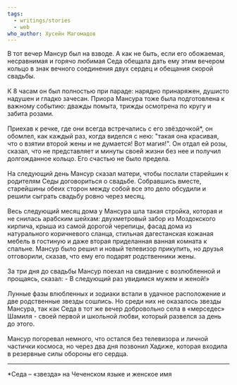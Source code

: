 ```yaml
---
tags:
  - writings/stories
  - web
who_author: Хусейн Магомадов
---
```

В тот вечер Мансур был на взводе. А как не быть, если его обожаемая, несравнимая и горячо любимая Седа обещала дать ему этим вечером кольцо в знак вечного соединения двух сердец и обещания скорой свадьбы.  
⠀  
К 8 часам он был полностью при параде: нарядно принаряжен, душисто надушен и гладко зачесан. Приора Мансура тоже была подготовлена к важному событию: дважды помыта, трижды осмотрена по кругу и забита розами.  
⠀  
Приехав к речке, где они всегда встречались с его звёздочкой*, он обомлел, как каждый раз, когда виделся с нею: "такая она красивая, что о взятии второй жены и не думается! Вот магия!". Он отдал ей розы, сказал, что не представляет и минуты своей жизни без нее и получил долгожданное кольцо. Его счастью не было предела.  
⠀  
На следующий день Мансур сказал матери, чтобы послали старейшин к родителям Седы договориться о свадьбе. Собравшись вместе, старейшины обеих сторон между собой все это дело обсудили и решили сыграть свадьбу ровно через месяц.  
⠀  
Весь следующий месяц дома у Мансура шла такая стройка, которая и не снилась арабским шейхам: двухметровый забор из Моздокского кирпича, крыша из самой дорогой черепицы, фасад дома из натурального коричневого сланца, стильная дагестанская кожаная мебель в гостиную и даже вторая приделанная ванная комната к спальне. Мансур было решил и новый телевизор прикупить, но друзья отговорили, сказав, что ему его подарят родственники жены.  
⠀  
За три дня до свадьбы Мансур поехал на свидание с возлюбленной и прощаясь, сказал: 
\- В следующий раз увидимся мужем и женой!»  
⠀  
Лунные фазы влюбленных и зодиаки встали в удачное расположение и две родственные звезды сошлись. Но среди них не оказалось звезды Мансура, так как Седа в тот же вечер добровольно села в «мерседес» Шамиля - своей первой и школьной любви, который развелся за день до этого.  
⠀  
Мансур погоревал немного, что остался без телевизора и личной частички космоса, но через два дня позвонил Хадиже, которая входила в резервные силы обороны его сердца.  

---
\*Седа – «звезда» на Чеченском языке и женское имя